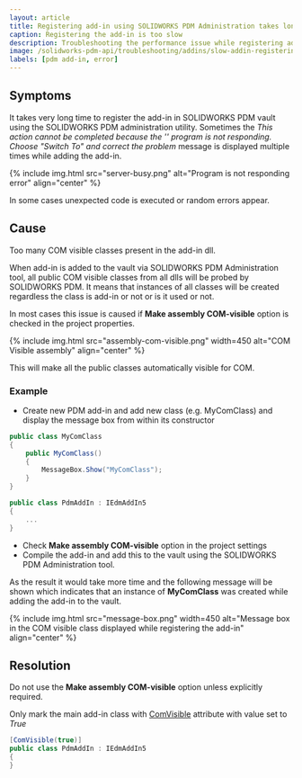 ```yaml
---
layout: article
title: Registering add-in using SOLIDWORKS PDM Administration takes long time
caption: Registering the add-in is too slow
description: Troubleshooting the performance issue while registering add-in in SOLIDWORKS PDM administration utility.
image: /solidworks-pdm-api/troubleshooting/addins/slow-addin-registering/server-busy.png
labels: [pdm add-in, error]
---
```

## Symptoms

It takes very long time to register the add-in in SOLIDWORKS PDM vault using the SOLIDWORKS PDM administration utility. Sometimes the *This action cannot be completed because the '' program is not responding. Choose "Switch To" and correct the problem* message is displayed multiple times while adding the add-in.

{% include img.html src="server-busy.png" alt="Program is not responding error" align="center" %}

In some cases unexpected code is executed or random errors appear.

## Cause

Too many COM visible classes present in the add-in dll.

When add-in is added to the vault via SOLIDWORKS PDM Administration tool, all public COM visible classes from all dlls will be probed by SOLIDWORKS PDM. It means that instances of all classes will be created regardless the class is add-in or not or is it used or not.

In most cases this issue is caused if **Make assembly COM-visible** option is checked in the project properties.

{% include img.html src="assembly-com-visible.png" width=450 alt="COM Visible assembly" align="center" %}

This will make all the public classes automatically visible for COM.

### Example

* Create new PDM add-in and add new class (e.g. MyComClass) and display the message box from within its constructor

~~~cs
public class MyComClass
{
    public MyComClass()
    {
        MessageBox.Show("MyComClass");
    }
}

public class PdmAddIn : IEdmAddIn5
{
    ...
}
~~~

* Check **Make assembly COM-visible** option in the project settings
* Compile the add-in and add this to the vault using the SOLIDWORKS PDM Administration tool.

As the result it would take more time and the following message will be shown which indicates that an instance of **MyComClass** was created while adding the add-in to the vault.

{% include img.html src="message-box.png" width=450 alt="Message box in the COM visible class displayed while registering the add-in" align="center" %}

## Resolution

Do not use the **Make assembly COM-visible** option unless explicitly required.

Only mark the main add-in class with [ComVisible](https://docs.microsoft.com/en-us/dotnet/api/system.runtime.interopservices.comvisibleattribute) attribute with value set to *True*

~~~cs
[ComVisible(true)]
public class PdmAddIn : IEdmAddIn5
{
}
~~~
